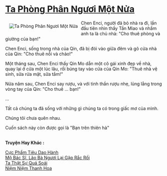 <a href="https://truyentiki.com/ta-phong-phan-nguoi-mot-nua.30541/" title="Ta Phòng Phân Ngươi Một Nửa"><h1>Ta Phòng Phân Ngươi Một Nửa</h1></a><div style="display:table"><img align="right" style="float: left; padding: 10px;" src="https://truyentiki.com/a/img/str/src/30541.jpg" alt="Ta Phòng Phân Ngươi Một Nửa">Chen Enci, người đã bỏ nhà ra đi, lần đầu tiên nhìn thấy Tần Miao và nhầm anh ta là chủ nhà: "Cho thuê phòng và giường của bạn!" <p></p> Chen Enci, sống trong nhà của Qin, đã bị đói vào giữa đêm và gõ cửa nhà của Qin: "Cho thuê nồi và chảo!" <p></p> Một tháng sau, Chen Enci thấy Qin Mo dẫn một cô gái xinh đẹp về nhà, quay lại ở cửa một lúc lâu, rồi búng tay vào cửa của Qin Mo: "Thuê nhà vệ sinh, sữa rửa mặt, sữa tắm!" <p></p> Nửa năm sau, Chen Enci say rượu, và với tinh thần rượu nhẹ, lủng lẳng trong vòng tay của Qin: "Cho thuê ... bạn!" <p></p> ... <p></p> Tất cả chúng ta đã sống với những gì chúng ta có trong giấc mơ của mình. <p></p> Chúng tôi chưa quên nhau. <p></p> Cuốn sách này còn được gọi là "Bạn trên thiên hà"</div><p><br><b>Truyện Hay Khác :</b></p><a href="https://truyentiki.com/cuc-pham-tieu-dao-hanh.30540/" alt="Cực Phẩm Tiêu Dao Hành">Cực Phẩm Tiêu Dao Hành</a><br/><a href="https://github.com/nownovels/top500/tree/master/truyenhay/33617/" alt="Mộ Bác Sĩ, Lão Bà Ngươi Lại Gặp Rắc Rối">Mộ Bác Sĩ, Lão Bà Ngươi Lại Gặp Rắc Rối</a><br/><a href="https://github.com/nownovels/truyenhay/tree/master/truyenhay/30746/README.md" alt="Ta Thật Sự Quá Soái">Ta Thật Sự Quá Soái</a><br/><a href="https://github.com/nownovels/truyenhay/tree/master/truyenhay/30783/README.md" alt="Niệm Niệm Thanh Hoa">Niệm Niệm Thanh Hoa</a><br/>